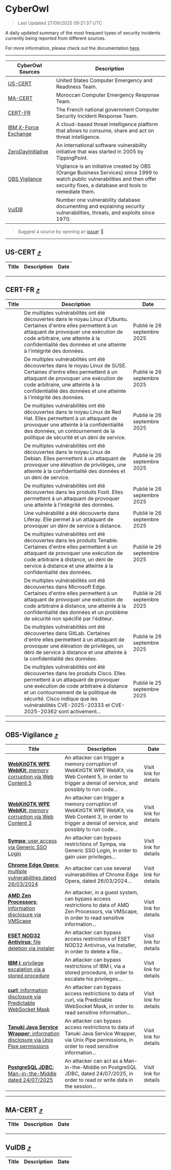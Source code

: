 
 <div id='top'></div>

# CyberOwl

 > Last Updated 27/09/2025 09:21:37 UTC
 
 A daily updated summary of the most frequent types of security incidents currently being reported from different sources.
 
 For more information, please check out the documentation [here](./docs/README.md).
 
 ---
 |CyberOwl Sources|Description|
 |---|---|
 |[US-CERT](#us-cert-arrow_heading_up)|United States Computer Emergency and Readiness Team.|
 |[MA-CERT](#ma-cert-arrow_heading_up)|Moroccan Computer Emergency Response Team.|
 |[CERT-FR](#cert-fr-arrow_heading_up)|The French national government Computer Security Incident Response Team.|
 |[IBM X-Force Exchange](#ibmcloud-arrow_heading_up)|A cloud-based threat intelligence platform that allows to consume, share and act on threat intelligence.|
 |[ZeroDayInitiative](#zerodayinitiative-arrow_heading_up)|An international software vulnerability initiative that was started in 2005 by TippingPoint.|
 |[OBS Vigilance](#obs-vigilance-arrow_heading_up)|Vigilance is an initiative created by OBS (Orange Business Services) since 1999 to watch public vulnerabilities and then offer security fixes, a database and tools to remediate them.|
 |[VulDB](#vuldb-arrow_heading_up)|Number one vulnerability database documenting and explaining security vulnerabilities, threats, and exploits since 1970.|
 
 > Suggest a source by opening an [issue](https://github.com/karimhabush/cyberowl/issues)! :raised_hands:
 ---

## US-CERT [:arrow_heading_up:](#cyberowl)

 |Title|Description|Date|
 |---|---|---|
 
 ---

## CERT-FR [:arrow_heading_up:](#cyberowl)

 |Title|Description|Date|
 |---|---|---|
 |[](https://www.cert.ssi.gouv.fr/avis/CERTFR-2025-AVI-0828/)|De multiples vulnérabilités ont été découvertes dans le noyau Linux d'Ubuntu. Certaines d'entre elles permettent à un attaquant de provoquer une exécution de code arbitraire, une atteinte à la confidentialité des données et une atteinte à l'intégrité des données.|Publié le 26 septembre 2025|
 |[](https://www.cert.ssi.gouv.fr/avis/CERTFR-2025-AVI-0827/)|De multiples vulnérabilités ont été découvertes dans le noyau Linux de SUSE. Certaines d'entre elles permettent à un attaquant de provoquer une exécution de code arbitraire, une atteinte à la confidentialité des données et une atteinte à l'intégrité des données.|Publié le 26 septembre 2025|
 |[](https://www.cert.ssi.gouv.fr/avis/CERTFR-2025-AVI-0826/)|De multiples vulnérabilités ont été découvertes dans le noyau Linux de Red Hat. Elles permettent à un attaquant de provoquer une atteinte à la confidentialité des données, un contournement de la politique de sécurité et un déni de service.|Publié le 26 septembre 2025|
 |[](https://www.cert.ssi.gouv.fr/avis/CERTFR-2025-AVI-0825/)|De multiples vulnérabilités ont été découvertes dans le noyau Linux de Debian. Elles permettent à un attaquant de provoquer une élévation de privilèges, une atteinte à la confidentialité des données et un déni de service.|Publié le 26 septembre 2025|
 |[](https://www.cert.ssi.gouv.fr/avis/CERTFR-2025-AVI-0824/)|De multiples vulnérabilités ont été découvertes dans les produits Foxit. Elles permettent à un attaquant de provoquer une atteinte à l'intégrité des données.|Publié le 26 septembre 2025|
 |[](https://www.cert.ssi.gouv.fr/avis/CERTFR-2025-AVI-0823/)|Une vulnérabilité a été découverte dans Liferay. Elle permet à un attaquant de provoquer un déni de service à distance.|Publié le 26 septembre 2025|
 |[](https://www.cert.ssi.gouv.fr/avis/CERTFR-2025-AVI-0822/)|De multiples vulnérabilités ont été découvertes dans les produits Tenable. Certaines d'entre elles permettent à un attaquant de provoquer une exécution de code arbitraire à distance, un déni de service à distance et une atteinte à la confidentialité des données.|Publié le 26 septembre 2025|
 |[](https://www.cert.ssi.gouv.fr/avis/CERTFR-2025-AVI-0821/)|De multiples vulnérabilités ont été découvertes dans Microsoft Edge. Certaines d'entre elles permettent à un attaquant de provoquer une exécution de code arbitraire à distance, une atteinte à la confidentialité des données et un problème de sécurité non spécifié par l'éditeur.|Publié le 26 septembre 2025|
 |[](https://www.cert.ssi.gouv.fr/avis/CERTFR-2025-AVI-0820/)|De multiples vulnérabilités ont été découvertes dans GitLab. Certaines d'entre elles permettent à un attaquant de provoquer une élévation de privilèges, un déni de service à distance et une atteinte à la confidentialité des données.|Publié le 26 septembre 2025|
 |[](https://www.cert.ssi.gouv.fr/avis/CERTFR-2025-AVI-0819/)|De multiples vulnérabilités ont été découvertes dans les produits Cisco. Elles permettent à un attaquant de provoquer une exécution de code arbitraire à distance et un contournement de la politique de sécurité. Cisco indique que les vulnérabilités CVE-2025-20333 et CVE-2025-20362 sont activement...|Publié le 25 septembre 2025|
 
 ---

## OBS-Vigilance [:arrow_heading_up:](#cyberowl)

 |Title|Description|Date|
 |---|---|---|
 |[<a href="https://vigilance.fr/vulnerability/WebKitGTK-WPE-WebKit-memory-corruption-via-Web-Content-5-45980" class="noirorange"><b>WebKitGTK  WPE WebKit</b>: memory corruption via Web Content 5</a>](https://vigilance.fr/vulnerability/WebKitGTK-WPE-WebKit-memory-corruption-via-Web-Content-5-45980)|An attacker can trigger a memory corruption of WebKitGTK  WPE WebKit, via Web Content 5, in order to trigger a denial of service, and possibly to run code...|Visit link for details|
 |[<a href="https://vigilance.fr/vulnerability/WebKitGTK-WPE-WebKit-memory-corruption-via-Web-Content-3-45978" class="noirorange"><b>WebKitGTK  WPE WebKit</b>: memory corruption via Web Content 3</a>](https://vigilance.fr/vulnerability/WebKitGTK-WPE-WebKit-memory-corruption-via-Web-Content-3-45978)|An attacker can trigger a memory corruption of WebKitGTK  WPE WebKit, via Web Content 3, in order to trigger a denial of service, and possibly to run code...|Visit link for details|
 |[<a href="https://vigilance.fr/vulnerability/Sympa-user-access-via-Generic-SSO-Login-45973" class="noirorange"><b>Sympa</b>: user access via Generic SSO Login</a>](https://vigilance.fr/vulnerability/Sympa-user-access-via-Generic-SSO-Login-45973)|An attacker can bypass restrictions of Sympa, via Generic SSO Login, in order to gain user privileges...|Visit link for details|
 |[<a href="https://vigilance.fr/vulnerability/Chrome-Edge-Opera-multiple-vulnerabilities-dated-26-03-2024-43871" class="noirorange"><b>Chrome  Edge  Opera</b>: multiple vulnerabilities dated 26/03/2024</a>](https://vigilance.fr/vulnerability/Chrome-Edge-Opera-multiple-vulnerabilities-dated-26-03-2024-43871)|An attacker can use several vulnerabilities of Chrome  Edge  Opera, dated 26/03/2024...|Visit link for details|
 |[<a href="https://vigilance.fr/vulnerability/AMD-Zen-Processors-information-disclosure-via-VMScape-48209" class="noirorange"><b>AMD Zen Processors</b>: information disclosure via VMScape</a>](https://vigilance.fr/vulnerability/AMD-Zen-Processors-information-disclosure-via-VMScape-48209)|An attacker, in a guest system, can bypass access restrictions to data of AMD Zen Processors, via VMScape, in order to read sensitive information...|Visit link for details|
 |[<a href="https://vigilance.fr/vulnerability/ESET-NOD32-Antivirus-file-deletion-via-instaler-47795" class="noirorange"><b>ESET NOD32 Antivirus</b>: file deletion via instaler</a>](https://vigilance.fr/vulnerability/ESET-NOD32-Antivirus-file-deletion-via-instaler-47795)|An attacker can bypass access restrictions of ESET NOD32 Antivirus, via installer, in order to delete a file...|Visit link for details|
 |[<a href="https://vigilance.fr/vulnerability/IBM-i-privilege-escalation-via-a-stored-procedure-47791" class="noirorange"><b>IBM i</b>: privilege escalation via a stored procedure</a>](https://vigilance.fr/vulnerability/IBM-i-privilege-escalation-via-a-stored-procedure-47791)|An attacker can bypass restrictions of IBM i, via a stored procedure, in order to escalate his privileges...|Visit link for details|
 |[<a href="https://vigilance.fr/vulnerability/curl-information-disclosure-via-Predictable-WebSocket-Mask-48186" class="noirorange"><b>curl</b>: information disclosure via Predictable WebSocket Mask</a>](https://vigilance.fr/vulnerability/curl-information-disclosure-via-Predictable-WebSocket-Mask-48186)|An attacker can bypass access restrictions to data of curl, via Predictable WebSocket Mask, in order to read sensitive information...|Visit link for details|
 |[<a href="https://vigilance.fr/vulnerability/Tanuki-Java-Service-Wrapper-information-disclosure-via-Unix-Pipe-permissions-48170" class="noirorange"><b>Tanuki Java Service Wrapper</b>: information disclosure via Unix Pipe permissions</a>](https://vigilance.fr/vulnerability/Tanuki-Java-Service-Wrapper-information-disclosure-via-Unix-Pipe-permissions-48170)|An attacker can bypass access restrictions to data of Tanuki Java Service Wrapper, via Unix Pipe permissions, in order to read sensitive information...|Visit link for details|
 |[<a href="https://vigilance.fr/vulnerability/PostgreSQL-JDBC-Man-in-the-Middle-dated-24-07-2025-47790" class="noirorange"><b>PostgreSQL JDBC</b>: Man-in-the-Middle dated 24/07/2025</a>](https://vigilance.fr/vulnerability/PostgreSQL-JDBC-Man-in-the-Middle-dated-24-07-2025-47790)|An attacker can act as a Man-in-the-Middle on PostgreSQL JDBC, dated 24/07/2025, in order to read or write data in the session...|Visit link for details|
 
 ---

## MA-CERT [:arrow_heading_up:](#cyberowl)

 |Title|Description|Date|
 |---|---|---|
 
 ---

## VulDB [:arrow_heading_up:](#cyberowl)

 |Title|Description|Date|
 |---|---|---|
 